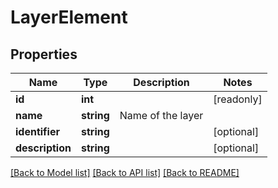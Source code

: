 # LayerElement

## Properties
Name | Type | Description | Notes
------------ | ------------- | ------------- | -------------
**id** | **int** |  | [readonly] 
**name** | **string** | Name of the layer | 
**identifier** | **string** |  | [optional] 
**description** | **string** |  | [optional] 

[[Back to Model list]](../README.md#documentation-for-models) [[Back to API list]](../README.md#documentation-for-api-endpoints) [[Back to README]](../README.md)


